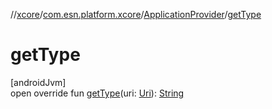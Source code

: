 //[xcore](../../../index.md)/[com.esn.platform.xcore](../index.md)/[ApplicationProvider](index.md)/[getType](get-type.md)

# getType

[androidJvm]\
open override fun [getType](get-type.md)(uri: [Uri](https://developer.android.com/reference/kotlin/android/net/Uri.html)): [String](https://kotlinlang.org/api/latest/jvm/stdlib/kotlin/-string/index.html)
